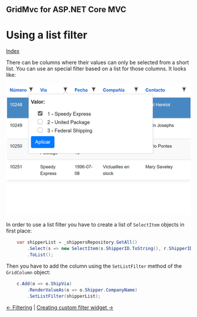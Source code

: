 ## GridMvc for ASP.NET Core MVC

# Using a list filter

[Index](Documentation.md)

There can be columns where their values can only be selected from a short list. 
You can use an special filter based on a list for those columns. 
It looks like:

![](../images/List_filter.png)

In order to use a list filter you have to create a list of ```SelectItem``` objects in first place:

```c#
    var shipperList = _shippersRepository.GetAll()
        .Select(s => new SelectItem(s.ShipperID.ToString(), r.ShipperID.ToString() + " - " + r.CompanyName))
        .ToList();
``` 

Then you have to add the column using the ```SetListFilter``` method of the ```GridColumn``` object:
```c#
    c.Add(o => o.ShipVia)
        .RenderValueAs(o => o.Shipper.CompanyName)
        .SetListFilter(shipperList);
``` 

[<- Filtering](Filtering.md) | [Creating custom filter widget ->](Creating_custom_filter_widget.md)